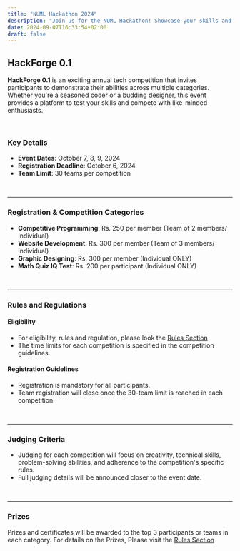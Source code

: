```yaml
---
title: "NUML Hackathon 2024"
description: "Join us for the NUML Hackathon! Showcase your skills and compete with the best."
date: 2024-09-07T16:33:54+02:00
draft: false
---
```


## HackForge 0.1

**HackForge 0.1** is an exciting annual tech competition that invites participants to demonstrate their abilities across multiple categories. Whether you're a seasoned coder or a budding designer, this event provides a platform to test your skills and compete with like-minded enthusiasts.

<br>


### Key Details


- **Event Dates**: October 7, 8, 9, 2024
- **Registration Deadline**: October 6, 2024
- **Team Limit**: 30 teams per competition

<br>

---

### Registration & Competition Categories

 - **Competitive Programming**: Rs. 250 per member (Team of 2 members/ Individual)
  - **Website Development**: Rs. 300 per member (Team of 3 members/ Individual)
  - **Graphic Designing**: Rs. 300 per member (Individual ONLY)
  - **Math Quiz IQ Test**: Rs. 200 per participant (Individual ONLY)

<br>


---

### Rules and Regulations

#### Eligibility

- For eligibility, rules and regulation, please look the [Rules Section](https://numl.atrons.net/rules/)
- The time limits for each competition is specified in the competition guidelines.



#### Registration Guidelines

- Registration is mandatory for all participants.
- Team registration will close once the 30-team limit is reached in each competition.

<br>


---

### Judging Criteria

- Judging for each competition will focus on creativity, technical skills, problem-solving abilities, and adherence to the competition's specific rules.
- Full judging details will be announced closer to the event date.

<br>

---

### Prizes

Prizes and certificates will be awarded to the top 3 participants or teams in each category. For details on the Prizes, Please visit the [Rules Section](https://numl.atrons.net/rules/)



